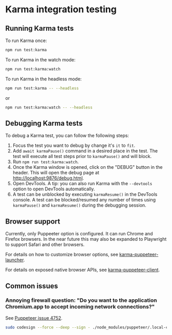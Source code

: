 # Karma integration testing

## Running Karma tests

To run Karma once:

```sh
npm run test:karma
```

To run Karma in the watch mode:

```sh
npm run test:karma:watch
```

To run Karma in the headless mode:

```sh
npm run test:karma -- --headless
```

or

```sh
npm run test:karma:watch -- --headless
```

## Debugging Karma tests

To debug a Karma test, you can follow the following steps:

1. Focus the test you want to debug by change it's `it` to `fit`.
2. Add `await karmaPause()` command in a desired place in the test. The test
will execute all test steps prior to `karmaPause()` and will block.
3. Run `npm run test:karma:watch`.
4. Once the Karma window is opened, click on the "DEBUG" button in the header.
This will open the debug page at [http://localhost:9876/debug.html](http://localhost:9876/debug.html).
5. Open DevTools. A tip: you can also run Karma with the `--devtools` option
to open DevTools automatically.
6. A test can be unblocked by executing `karmaResume()` in the DevTools console.
A test can be blocked/resumed any number of times using `karmaPause()` and
`karmaResume()` during the debugging session.


## Browser support

Currently, only Puppeeter option is configured. It can run Chrome and Firefox browsers.
In the near future this may also be expanded to Playwright to support Safari and other
browsers.

For details on how to customize browser options, see [karma-puppeteer-launcher](./karma-puppeteer-launcher/README.md).

For details on exposed native browser APIs, see [karma-puppeteer-client](./karma-puppeteer-client/README.md).

## Common issues

### Annoying firewall question: "Do you want to the application Chromium.app to accept incoming network connections?"

See [Puppeteer issue 4752](https://github.com/puppeteer/puppeteer/issues/4752).

```sh
sudo codesign --force --deep --sign - ./node_modules/puppeteer/.local-chromium/mac-*/chrome-mac/Chromium.app
```

